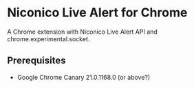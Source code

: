 Niconico Live Alert for Chrome
==============================

A Chrome extension with Niconico Live Alert API and chrome.experimental.socket.

Prerequisites
-------------

* Google Chrome Canary 21.0.1168.0 (or above?)
